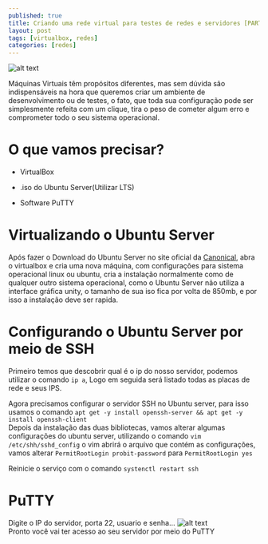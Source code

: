 ```yaml
---
published: true
title: Criando uma rede virtual para testes de redes e servidores [PARTE 1/6]
layout: post
tags: [virtualbox, redes]
categories: [redes]
---
```

![alt text](http://lh4.ggpht.com/_iDvWufT87hE/S87nUVbojyI/AAAAAAAAFfU/AfNJdyXMz-M/w1200-h630-p-k-no-nu/netvirtual.jpg "Virtualbox")
<br>

Máquinas Virtuais têm propósitos diferentes, mas sem dúvida são indispensáveis na hora que queremos criar um ambiente de desenvolvimento ou de testes, o fato, que toda sua configuração pode ser simplesmente refeita com um clique, tira o peso de cometer algum erro e comprometer todo o seu sistema operacional.

O que vamos precisar?
===

+ VirtualBox

+ .iso do Ubuntu Server(Utilizar LTS)

+ Software PuTTY


Virtualizando o Ubuntu Server
===
Após fazer o Download do Ubuntu Server no site oficial da [Canonical](https://www.ubuntu.com/download/server), abra o virtualbox e cria uma nova máquina, com configurações para sistema operacional linux ou ubuntu, cria a instalação normalmente como de qualquer outro sistema operacional, como o Ubuntu Server não utiliza a interface gráfica unity, o tamanho de sua iso fica por volta de 850mb, e por isso a instalação deve ser rapida.

Configurando o Ubuntu Server por meio de SSH
===
Primeiro temos que descobrir qual é o ip do nosso servidor, podemos utilizar o comando ```ip a```, Logo em seguida será listado todas as placas de rede e seus IPS.

Agora precisamos configurar o servidor SSH no Ubuntu server, para isso usamos o comando ```apt get -y install openssh-server && apt get -y install openssh-client```<br>
Depois da instalação das duas bibliotecas, vamos alterar algumas configurações do ubuntu server, utilizando o comando ```vim /etc/shh/sshd_config``` o vim abrirá o arquivo que contém as configurações, vamos alterar ```PermitRootLogin probit-password``` para ```PermitRootLogin yes```

Reinicie o serviço com o comando ```systenctl restart ssh```

PuTTY
===

Digite o IP do servidor, porta 22, usuario e senha...
![alt text](https://media.tenor.com/images/99ea8a97df366a4c6f26b5e99a9a7c45/tenor.gif "Voila!")
<br>Pronto você vai ter acesso ao seu servidor por meio do PuTTY


